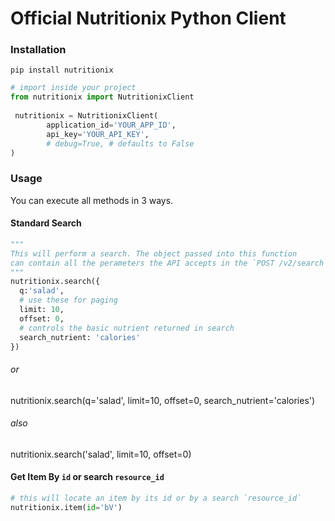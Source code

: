 Official Nutritionix Python Client
==================================
 
### Installation

```shell
pip install nutritionix
```
 
```py
# import inside your project
from nutritionix import NutritionixClient
 
 nutritionix = NutritionixClient(
	    application_id='YOUR_APP_ID',
	    api_key='YOUR_API_KEY',
	    # debug=True, # defaults to False
)
```

### Usage
You can execute all methods in 3 ways.
####  Standard Search
```py
"""
This will perform a search. The object passed into this function
can contain all the perameters the API accepts in the `POST /v2/search` endpoint
"""
nutritionix.search({
  q:'salad',
  # use these for paging
  limit: 10,
  offset: 0,
  # controls the basic nutrient returned in search
  search_nutrient: 'calories'
})
```
###### or
nutritionix.search(q='salad', limit=10, offset=0, search_nutrient='calories')
###### also
nutritionix.search('salad', limit=10, offset=0)

#### Get Item By `id` or search `resource_id`
```py
# this will locate an item by its id or by a search `resource_id`
nutritionix.item(id='bV')
```
